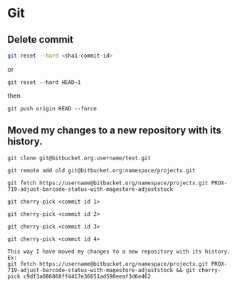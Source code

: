 # Git

## Delete commit

```bash
git reset --hard <sha1-commit-id>
```
or
```
git reset --hard HEAD~1
```
then
```
git push origin HEAD --force
```

## Moved my changes to a new repository with its history.

```
git clone git@bitbucket.org:username/test.git

git remote add old git@bitbucket.org:namespace/projectx.git

git fetch https://username@bitbucket.org/namespace/projectx.git PROX-719-adjust-barcode-status-with-magestore-adjuststock 
 
git cherry-pick <commit id 1>

git cherry-pick <commit id 2>

git cherry-pick <commit id 3>

git cherry-pick <commit id 4>

This way I have moved my changes to a new repository with its history.
Ex:
git fetch https://username@bitbucket.org/namespace/projectx.git PROX-719-adjust-barcode-status-with-magestore-adjuststock && git cherry-pick c9df3a086868ff4417e36651ad590eeaf3d6e462
```
